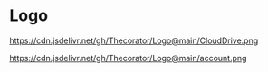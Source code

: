 # Logo

https://cdn.jsdelivr.net/gh/Thecorator/Logo@main/CloudDrive.png

https://cdn.jsdelivr.net/gh/Thecorator/Logo@main/account.png
